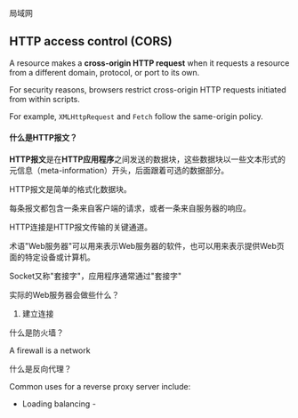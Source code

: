 局域网

## HTTP access control (CORS)

A resource makes a **cross-origin HTTP request** when it requests a resource from a different domain, protocol, or port to its own.

For security reasons, browsers restrict cross-origin HTTP requests initiated from within scripts.

For example, `XMLHttpRequest` and `Fetch` follow the same-origin policy.

#### 什么是HTTP报文？

**HTTP报文**是在**HTTP应用程序**之间发送的数据块，这些数据块以一些文本形式的元信息（meta-information）开头，后面跟着可选的数据部分。

HTTP报文是简单的格式化数据块。

每条报文都包含一条来自客户端的请求，或者一条来自服务器的响应。

HTTP连接是HTTP报文传输的关键通道。

术语"Web服务器"可以用来表示Web服务器的软件，也可以用来表示提供Web页面的特定设备或计算机。



Socket又称"套接字"，应用程序通常通过"套接字"

实际的Web服务器会做些什么？

1. 建立连接


什么是防火墙？

A firewall is a network 

什么是反向代理？

Common uses for a reverse proxy server include:

- Loading balancing - 